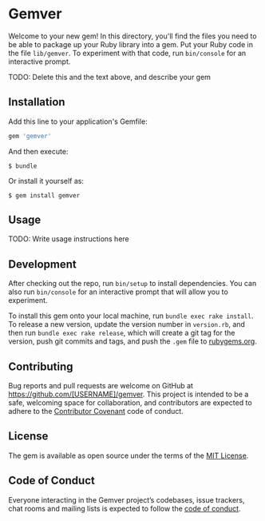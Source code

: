 # Gemver

Welcome to your new gem! In this directory, you'll find the files you need to be able to package up your Ruby library into a gem. Put your Ruby code in the file `lib/gemver`. To experiment with that code, run `bin/console` for an interactive prompt.

TODO: Delete this and the text above, and describe your gem

## Installation

Add this line to your application's Gemfile:

```ruby
gem 'gemver'
```

And then execute:

    $ bundle

Or install it yourself as:

    $ gem install gemver

## Usage

TODO: Write usage instructions here

## Development

After checking out the repo, run `bin/setup` to install dependencies. You can also run `bin/console` for an interactive prompt that will allow you to experiment.

To install this gem onto your local machine, run `bundle exec rake install`. To release a new version, update the version number in `version.rb`, and then run `bundle exec rake release`, which will create a git tag for the version, push git commits and tags, and push the `.gem` file to [rubygems.org](https://rubygems.org).

## Contributing

Bug reports and pull requests are welcome on GitHub at https://github.com/[USERNAME]/gemver. This project is intended to be a safe, welcoming space for collaboration, and contributors are expected to adhere to the [Contributor Covenant](http://contributor-covenant.org) code of conduct.

## License

The gem is available as open source under the terms of the [MIT License](http://opensource.org/licenses/MIT).

## Code of Conduct

Everyone interacting in the Gemver project’s codebases, issue trackers, chat rooms and mailing lists is expected to follow the [code of conduct](https://github.com/[USERNAME]/gemver/blob/master/CODE_OF_CONDUCT.md).
